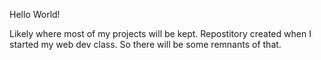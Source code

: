 Hello World!

Likely where most of my projects will be kept.
Repostitory created when I started my web dev class.
So there will be some remnants of that.
